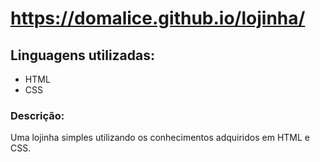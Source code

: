 # https://domalice.github.io/lojinha/

## Linguagens utilizadas:
* HTML
* CSS

### Descrição:
Uma lojinha simples utilizando os conhecimentos adquiridos em HTML e CSS.
